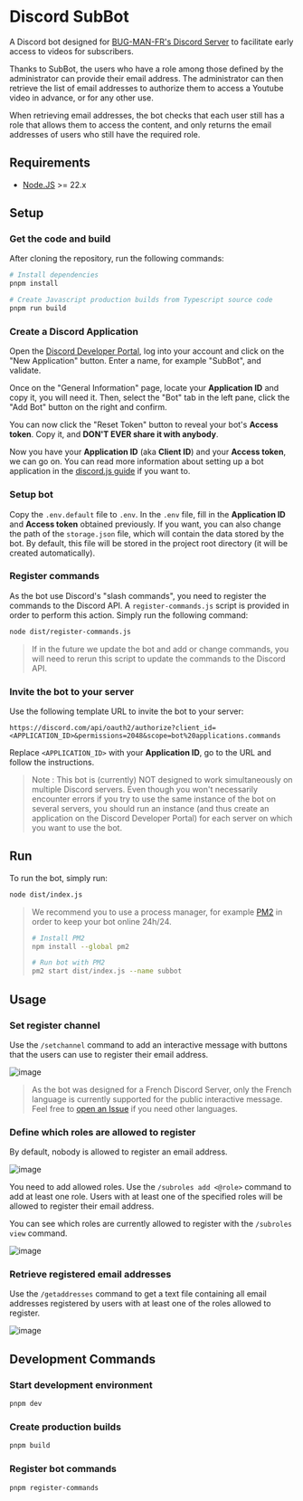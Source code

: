 # Discord SubBot

A Discord bot designed for [BUG-MAN-FR's Discord Server](https://discord.com/invite/bugmanfr) to facilitate early access to videos for subscribers.

Thanks to SubBot, the users who have a role among those defined by the administrator can provide their email address. The administrator can then retrieve the list of email addresses to authorize them to access a Youtube video in advance, or for any other use.

When retrieving email addresses, the bot checks that each user still has a role that allows them to access the content, and only returns the email addresses of users who still have the required role.

## Requirements

- [Node.JS](https://nodejs.org/) >= 22.x

## Setup

### Get the code and build

After cloning the repository, run the following commands:

```sh
# Install dependencies
pnpm install

# Create Javascript production builds from Typescript source code
pnpm run build
```

### Create a Discord Application

Open the [Discord Developer Portal](https://discord.com/developers/applications), log into your account and click on the "New Application" button. Enter a name, for example "SubBot", and validate.

Once on the "General Information" page, locate your **Application ID** and copy it, you will need it. Then, select the "Bot" tab in the left pane, click the "Add Bot" button on the right and confirm.

You can now click the "Reset Token" button to reveal your bot's **Access token**. Copy it, and **DON'T EVER share it with anybody**.

Now you have your **Application ID** (aka **Client ID**) and your **Access token**, we can go on. You can read more information about setting up a bot application in the [discord.js guide](https://discordjs.guide/preparations/setting-up-a-bot-application.html#creating-your-bot) if you want to.

### Setup bot

Copy the `.env.default` file to `.env`. In the `.env` file, fill in the **Application ID** and **Access token** obtained previously. If you want, you can also change the path of the `storage.json` file, which will contain the data stored by the bot. By default, this file will be stored in the project root directory (it will be created automatically).

### Register commands

As the bot use Discord's "slash commands", you need to register the commands to the Discord API. A `register-commands.js` script is provided in order to perform this action. Simply run the following command:

```sh
node dist/register-commands.js
```

> If in the future we update the bot and add or change commands, you will need to rerun this script to update the commands to the Discord API.

### Invite the bot to your server

Use the following template URL to invite the bot to your server:

```
https://discord.com/api/oauth2/authorize?client_id=<APPLICATION_ID>&permissions=2048&scope=bot%20applications.commands
```

Replace `<APPLICATION_ID>` with your **Application ID**, go to the URL and follow the instructions.

> Note : This bot is (currently) NOT designed to work simultaneously on multiple Discord servers. Even though you won't necessarily encounter errors if you try to use the same instance of the bot on several servers, you should run an instance (and thus create an application on the Discord Developer Portal) for each server on which you want to use the bot.

## Run

To run the bot, simply run:

```sh
node dist/index.js
```

> We recommend you to use a process manager, for example [PM2](https://pm2.keymetrics.io/) in order to keep your bot online 24h/24.
>
> ```sh
> # Install PM2
> npm install --global pm2
>
> # Run bot with PM2
> pm2 start dist/index.js --name subbot
> ```

## Usage

### Set register channel

Use the `/setchannel` command to add an interactive message with buttons that the users can use to register their email address.

![image](https://user-images.githubusercontent.com/26703184/209154994-178f96ea-f458-444f-9fc1-39001a6e8402.png)

> As the bot was designed for a French Discord Server, only the French language is currently supported for the public interactive message. Feel free to [open an Issue](https://github.com/EmileCalixte/discord-subbot/issues/new) if you need other languages.

### Define which roles are allowed to register

By default, nobody is allowed to register an email address.

![image](https://user-images.githubusercontent.com/26703184/209155785-568e6d6b-60dd-4be4-b81a-a9c91a53c474.png)

You need to add allowed roles. Use the `/subroles add <@role>` command to add at least one role. Users with at least one of the specified roles will be allowed to register their email address.

You can see which roles are currently allowed to register with the `/subroles view` command.

![image](https://user-images.githubusercontent.com/26703184/209158024-ad698274-540d-4c58-9007-a41514f57406.png)

### Retrieve registered email addresses

Use the `/getaddresses` command to get a text file containing all email addresses registered by users with at least one of the roles allowed to register.

![image](https://user-images.githubusercontent.com/26703184/209161697-d0f26f06-c23f-41d6-80ea-7969f48b514f.png)

## Development Commands

### Start development environment

```sh
pnpm dev
```

### Create production builds

```sh
pnpm build
```

### Register bot commands

```sh
pnpm register-commands
```
